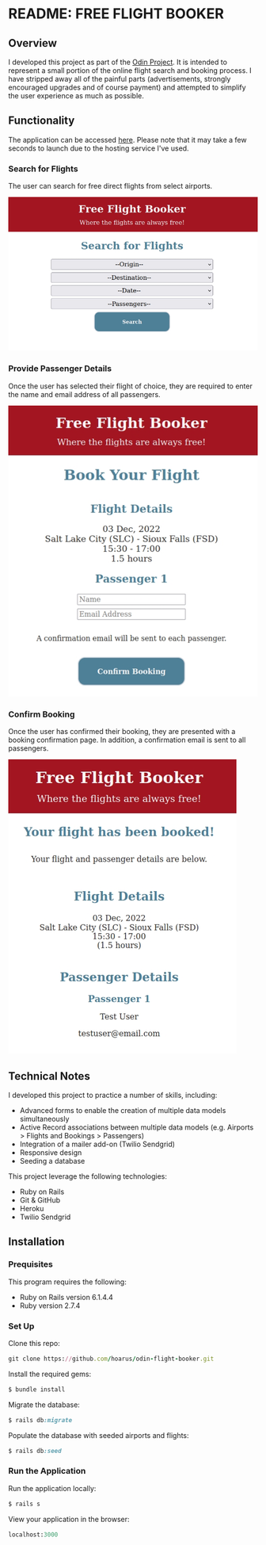 # README: FREE FLIGHT BOOKER

## Overview
I developed this project as part of the [Odin Project](https://www.theodinproject.com/lessons/ruby-on-rails-flight-booker). It is intended to represent a small portion of the online flight search and booking process. I have stripped away all of the painful parts (advertisements, strongly encouraged upgrades and of course payment) and attempted to simplify the user experience as much as possible.

## Functionality

The application can be accessed [here](http://freeflightbooker.herokuapp.com/). Please note that it may take a few seconds to launch due to the hosting service I've used.

### Search for Flights

The user can search for free direct flights from select airports.

![Search](/readme_images/flightbooker1.jpg)


### Provide Passenger Details

Once the user has selected their flight of choice, they are required to enter the name and email address of all passengers.

![Search](/readme_images/flightbooker2.jpg)

### Confirm Booking

Once the user has confirmed their booking, they are presented with a booking confirmation page. In addition, a confirmation email is sent to all passengers.

![Search](/readme_images/flightbooker3.jpg)

## Technical Notes

I developed this project to practice a number of skills, including:
- Advanced forms to enable the creation of multiple data models simultaneously
- Active Record associations between multiple data models (e.g. Airports > Flights and Bookings > Passengers)
- Integration of a mailer add-on (Twilio Sendgrid)
- Responsive design
- Seeding a database

This project leverage the following technologies:
- Ruby on Rails
- Git & GitHub
- Heroku
- Twilio Sendgrid

## Installation
### Prequisites
This program requires the following:
- Ruby on Rails version 6.1.4.4
- Ruby version 2.7.4


### Set Up

Clone this repo:

```ruby
git clone https://github.com/hoarus/odin-flight-booker.git
```

Install the required gems:

```ruby
$ bundle install
```

Migrate the database:
```ruby
$ rails db:migrate
```
Populate the database with seeded airports and flights:
```ruby
$ rails db:seed
```

### Run the Application
Run the application locally:
```ruby
$ rails s
```
View your application in the browser:
```ruby
localhost:3000
```

